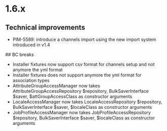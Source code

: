 # 1.6.x

## Technical improvements

- PIM-5589: introduce a channels import using the new import system introduced in v1.4 

## BC breaks

- Installer fixtures now support csv format for channels setup and not anymore the yml format
- Installer fixtures does not support anymore the yml format for association types
- AttributeGroupAccessManager now takes AttributeGroupAccessRepository $repository, BulkSaverInterface $saver, $attGroupAccessClass as constructor arguments
- LocaleAccessManager now takes LocaleAccessRepository $repository, BulkSaverInterface $saver, $localeClass as constructor arguments
- JobProfileAccessManager now takes JobProfileAccessRepository $repository, BulkSaverInterface $saver, $localeClass as constructor arguments
